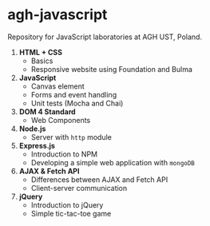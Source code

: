# agh-javascript

Repository for JavaScript laboratories at AGH UST, Poland.

1. **HTML + CSS**
   - Basics
   - Responsive website using Foundation and Bulma
2. **JavaScript**
   - Canvas element
   - Forms and event handling
   - Unit tests (Mocha and Chai)
3. **DOM 4 Standard**
   - Web Components
4. **Node.js**
   - Server with `http` module
5. **Express.js**
   - Introduction to NPM 
   - Developing a simple web application with `mongoDB` 
6. **AJAX & Fetch API**
   - Differences between AJAX and Fetch API
   - Client-server communication
7. **jQuery**
   - Introduction to jQuery
   - Simple tic-tac-toe game
